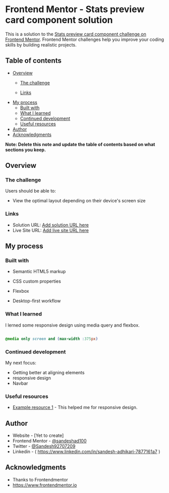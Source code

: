 # Frontend Mentor - Stats preview card component solution

This is a solution to the [Stats preview card component challenge on Frontend Mentor](https://www.frontendmentor.io/challenges/stats-preview-card-component-8JqbgoU62). Frontend Mentor challenges help you improve your coding skills by building realistic projects. 

## Table of contents

- [Overview](#overview)
  - [The challenge](#the-challenge)

  - [Links](#links)
- [My process](#my-process)
  - [Built with](#built-with)
  - [What I learned](#what-i-learned)
  - [Continued development](#continued-development)
  - [Useful resources](#useful-resources)
- [Author](#author)
- [Acknowledgments](#acknowledgments)

**Note: Delete this note and update the table of contents based on what sections you keep.**

## Overview

### The challenge

Users should be able to:

- View the optimal layout depending on their device's screen size



### Links

- Solution URL: [Add solution URL here](https://your-solution-url.com)
- Live Site URL: [Add live site URL here](https://your-live-site-url.com)

## My process

### Built with

- Semantic HTML5 markup
- CSS custom properties
- Flexbox

- Desktop-first workflow




### What I learned

I lerned some responsive design using media query and flexbox.




```css

@media only screen and (max-width :375px)
```




### Continued development

My next focus:
 - Getting better at aligning elements
 - responsive design
 - Navbar



### Useful resources

- [Example resource 1](https://www.w3schools.com/css/css_rwd_mediaqueries.asp) - This helped me for  responsive design. 




## Author

- Website - [Yet to create]
- Frontend Mentor - [@sandeshad100](https://www.frontendmentor.io/profile/sandeshad100)
- Twitter - [@Sandesh92707209](https://twitter.com/Sandesh92707209)
- Linkedin - ( https://www.linkedin.com/in/sandesh-adhikari-7877161a7 )



## Acknowledgments

- Thanks to Frontendmentor
- https://www.frontendmentor.io

